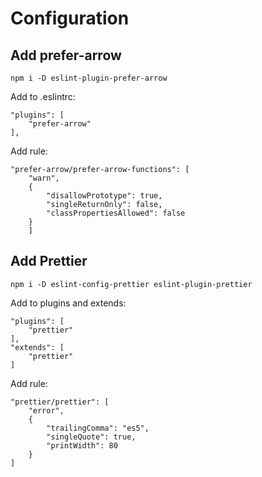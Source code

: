 # Configuration

## Add prefer-arrow
```
npm i -D eslint-plugin-prefer-arrow
```

Add to .eslintrc:
```
"plugins": [
    "prefer-arrow"
],
```

Add rule:
```
"prefer-arrow/prefer-arrow-functions": [
    "warn",
    {
        "disallowPrototype": true,
        "singleReturnOnly": false,
        "classPropertiesAllowed": false
    }
    ]
```

## Add Prettier
```
npm i -D eslint-config-prettier eslint-plugin-prettier
```

Add to plugins and extends:
```
"plugins": [
    "prettier"
],
"extends": [
    "prettier"
]
```

Add rule:
```
"prettier/prettier": [
    "error",
    {
        "trailingComma": "es5",
        "singleQuote": true,
        "printWidth": 80
    }
]
```